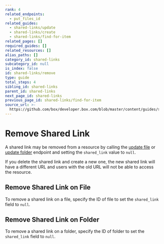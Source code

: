 ```yaml
---
rank: 4
related_endpoints:
  - put_files_id
related_guides:
  - shared-links/update
  - shared-links/create
  - shared-links/find-for-item
related_pages: []
required_guides: []
related_resources: []
alias_paths: []
category_id: shared-links
subcategory_id: null
is_index: false
id: shared-links/remove
type: guide
total_steps: 4
sibling_id: shared-links
parent_id: shared-links
next_page_id: shared-links
previous_page_id: shared-links/find-for-item
source_url: >-
  https://github.com/box/developer.box.com/blob/master/content/guides/shared-links/remove.md
---
```


# Remove Shared Link

A shared link may be removed from a resource by calling the
[update file](endpoint://put_files_id) or
[update folder](endpoint://put_folders_id) endpoint and setting the
`shared_link` value to `null`.

<Message type='warning'>

If you delete the shared link and create a new one, the new shared link will
have a different URL and users with the old URL will not be able to access
the resource.

</Message>

## Remove Shared Link on File

To remove a shared link on a file, specify the ID of file to set the
`shared_link` field to `null`.

<Samples id='put_files_id_shared_link_remove' >

</Samples>

## Remove Shared Link on Folder

To remove a shared link on a folder, specify the ID of folder to set the
`shared_link` field to `null`.

<Samples id='put_folders_id_shared_link_remove' >

</Samples>
